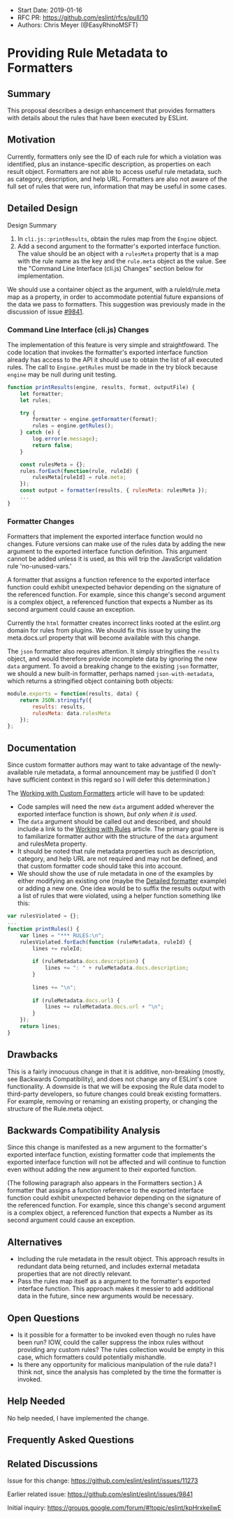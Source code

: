 - Start Date: 2019-01-16
- RFC PR: https://github.com/eslint/rfcs/pull/10
- Authors: Chris Meyer (@EasyRhinoMSFT)

# Providing Rule Metadata to Formatters

## Summary

This proposal describes a design enhancement that provides formatters with details about the rules that have been executed by ESLint.

## Motivation

Currently, formatters only see the ID of each rule for which a violation was identified, plus an instance-specific description, as properties on each result object. Formatters are not able to access useful rule metadata, such as category, description, and help URL. Formatters are also not aware of the full set of rules that were run, information that may be useful in some cases.

## Detailed Design

Design Summary
1. In `cli.js::printResults`, obtain the rules map from the `Engine` object.
2. Add a second argument to the formatter's exported interface function. The value should be an object with a `rulesMeta` property that is a map with the rule name as the key and the `rule.meta` object as the value. See the "Command Line Interface (cli.js) Changes" section below for implementation.

We should use a container object as the argument, with a ruleId/rule.meta map as a property, in order to accommodate potential future expansions of the data we pass to formatters. This suggestion was previously made in the discussion of issue [#9841](https://github.com/eslint/eslint/issues/9841).

### Command Line Interface (cli.js) Changes
The implementation of this feature is very simple and straightfoward. The code location that invokes the formatter's exported interface function already has access to the API it should use to obtain the list of all executed rules. The call to `Engine.getRules` must be made in the try block because `engine` may be null during unit testing.

```js
function printResults(engine, results, format, outputFile) {
    let formatter;
    let rules;

    try {
        formatter = engine.getFormatter(format);
        rules = engine.getRules();
    } catch (e) {
        log.error(e.message);
        return false;
    }

    const rulesMeta = {};
    rules.forEach(function(rule, ruleId) {
        rulesMeta[ruleId] = rule.meta;
    });
    const output = formatter(results, { rulesMeta: rulesMeta });
    ...
}
```

### Formatter Changes

Formatters that implement the exported interface function would no changes. Future versions can make use of the rules data by adding the new argument to the exported interface function definition. This argument cannot be added unless it is used, as this will trip the JavaScript validation rule 'no-unused-vars.'

A formatter that assigns a function reference to the exported interface function could exhibit unexpected behavior depending on the signature of the referenced function. For example, since this change's second argument is a complex object, a referenced function that expects a Number as its second argument could cause an exception.

Currently the `html` formatter creates incorrect links rooted at the eslint.org domain for rules from plugins. We should fix this issue by using the meta.docs.url property that will become available with this change.

The `json` formatter also requires attention. It simply stringifies the `results` object, and would therefore provide incomplete data by ignoring the new `data` argument. To avoid a breaking change to the existing `json` formatter, we should a new built-in formatter, perhaps named `json-with-metadata`, which returns a stringified object containing both objects:

```js
module.exports = function(results, data) {
    return JSON.stringify({
        results: results,
        rulesMeta: data.rulesMeta
    });
};
```

## Documentation

Since custom formatter authors may want to take advantage of the newly-available rule metadata, a formal announcement may be justified (I don't have sufficient context in this regard so I will defer this determination.)

The [Working with Custom Formatters](https://eslint.org/docs/developer-guide/working-with-custom-formatters) article will have to be updated:
* Code samples will need the new `data` argument added wherever the exported interface function is shown, *but only when it is used*.
* The `data` argument should be called out and described, and should include a link to the [Working with Rules](https://eslint.org/docs/developer-guide/working-with-rules) article. The primary goal here is to familiarize formatter author with the structure of the `data` argument and rulesMeta property.
* It should be noted that rule metadata properties such as description, category, and help URL are not required and may not be defined, and that custom formatter code should take this into account.
* We should show the use of rule metadata in one of the examples by either modifying an existing one (maybe the [Detailed formatter](https://eslint.org/docs/developer-guide/working-with-custom-formatters#detailed-formatter) example) or adding a new one. One idea would be to suffix the results output with a list of rules that were violated, using a helper function something like this:

```js
var rulesViolated = {};
...
function printRules() {
    var lines = "*** RULES:\n";
    rulesViolated.forEach(function (ruleMetadata, ruleId) {
        lines += ruleId;
        
        if (ruleMetadata.docs.description) {
            lines += ": " + ruleMetadata.docs.description;
        }
        
        lines += "\n";
        
        if (ruleMetadata.docs.url) {
            lines += ruleMetadata.docs.url + "\n";
        }
    });
    return lines;
}
```

## Drawbacks

This is a fairly innocuous change in that it is additive, non-breaking (mostly, see Backwards Compatibility), and does not change any of ESLint's core functionality. A downside is that we will be exposing the Rule data model to third-party developers, so future changes could break existing formatters. For example, removing or renaming an existing property, or changing the structure of the Rule.meta object.

## Backwards Compatibility Analysis

Since this change is manifested as a new argument to the formatter's exported interface function, existing formatter code that implements the exported interface function will not be affected and will continue to function even without adding the new argument to their exported function.

(The following paragraph also appears in the Formatters section.)
A formatter that assigns a function reference to the exported interface function could exhibit unexpected behavior depending on the signature of the referenced function. For example, since this change's second argument is a complex object, a referenced function that expects a Number as its second argument could cause an exception.

## Alternatives

<!--
    What other designs did you consider? Why did you decide against those?

    This section should also include prior art, such as whether similar
    projects have already implemented a similar feature.
-->
* Including the rule metadata in the result object. This approach results in redundant data being returned, and includes external metadata properties that are not directly relevant.
* Pass the rules map itself as a argument to the formatter's exported interface function. This approach makes it messier to add additional data in the future, since new arguments would be necessary.

## Open Questions

<!--
    This section is optional, but is suggested for a first draft.

    What parts of this proposal are you unclear about? What do you
    need to know before you can finalize this RFC?

    List the questions that you'd like reviewers to focus on. When
    you've received the answers and updated the design to reflect them, 
    you can remove this section.
-->
* Is it possible for a formatter to be invoked even though no rules have been run? IOW, could the caller suppress the inbox rules without providing any custom rules? The rules collection would be empty in this case, which formatters could potentially mishandle.
* Is there any opportunity for malicious manipulation of the rule data? I think not, since the analysis has completed by the time the formatter is invoked.

## Help Needed

No help needed, I have implemented the change.

## Frequently Asked Questions

<!--
    This section is optional but suggested.

    Try to anticipate points of clarification that might be needed by
    the people reviewing this RFC. Include those questions and answers
    in this section.
-->

## Related Discussions

Issue for this change:
https://github.com/eslint/eslint/issues/11273

Earlier related issue:
https://github.com/eslint/eslint/issues/9841

Initial inquiry:
https://groups.google.com/forum/#!topic/eslint/kpHrxkeilwE
